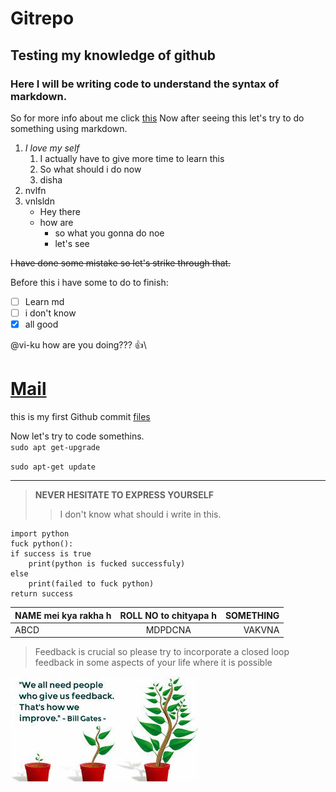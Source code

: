 # Gitrepo
## Testing my knowledge of github
### Here I will be writing code to understand the syntax of markdown.
So for more info about me click [this](https://github.com/Vi-Ku)
Now after seeing this let's try to do something using markdown.
1. *I love my self*
    1. I actually have to give more time to learn this
    2. So what should i do now
    3. disha
2. nvlfn
3. vnlsldn
    -   Hey there
    -   how are 
        -   so what you gonna do noe
        -   let's see

~~I have done some mistake so let's strike through that.~~

Before this i have some to do to finish:
- [ ] Learn md
- [ ] i don't know
- [x] all good
  
@vi-ku how are you doing??? :+1:\
# [Mail](mpd18i027@iiitdm.ac.in)
this is my first Github commit [files](1.txt)

Now let's try to code somethins.\
`sudo apt get-upgrade`

`sudo apt-get update` 

---
> **NEVER HESITATE TO EXPRESS YOURSELF**
> > I don't know what should i write in this.

```
import python
fuck python():
if success is true
    print(python is fucked successfuly)
else
    print(failed to fuck python)
return success

```

| NAME mei kya rakha h | ROLL NO to chityapa h|SOMETHING|
|:-----|:-------:|----:|
|ABCD|MDPDCNA|VAKVNA|

>Feedback is crucial so please try to incorporate a closed loop feedback in some aspects of your life where it is possible

![Feedback is important](feedback.jpg)